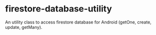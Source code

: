 # firestore-database-utility
An utility class to access firestore database for Android (getOne, create, update, getMany).
